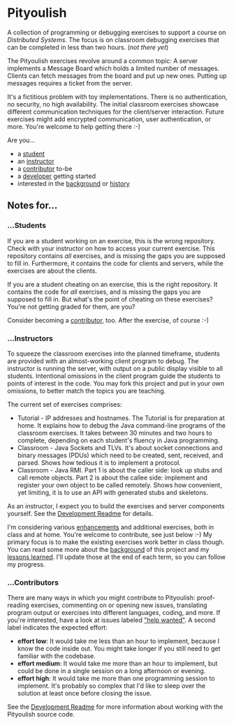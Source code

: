 # Pityoulish
A collection of programming or debugging exercises to support a course on _Distributed Systems_.
The focus is on classroom debugging exercises that can be completed in less than two hours.
(_not there yet_)

The Pityoulish exercises revolve around a common topic:
A server implements a Message Board which holds a limited number of messages.
Clients can fetch messages from the board and put up new ones.
Putting up messages requires a ticket from the server.

It's a fictitious problem with toy implementations. There is no authentication, no security, no high availability.
The initial classroom exercises showcase different communication techniques for the client/server interaction.
Future exercises might add encrypted communication, user authentication, or more.
You're welcome to help getting there :-)

Are you...
* a [student](#students)
* an [instructor](#instructors)
* a [contributor](#contributors) to-be
* a [developer](Development.md) getting started
* interested in the [background](Background.md) or [history](Background.md#history-and-lessons-learned)

## Notes for...
### ...Students
If you are a student working on an exercise, this is the wrong repository. Check with your instructor on how to access your current exercise.
This repository contains _all_ exercises, and is missing the gaps you are supposed to fill in. Furthermore, it contains the code for clients and servers, while the exercises are about the clients.

If you are a student cheating on an exercise, this is the right repository.
It contains the code for _all_ exercises, and is missing the gaps you are supposed to fill in. But what's the point of cheating on these exercises? You're not getting graded for them, are you?

Consider becoming a [contributor](#contributors), too. After the exercise, of course :-)

### ...Instructors
To squeeze the classroom exercises into the planned timeframe, students are provided with an almost-working client program to debug. The instructor is running the server, with output on a public display visible to all students.
Intentional omissions in the client program guide the students to points of interest in the code.
You may fork this project and put in your own omissions, to better match the topics you are teaching.

The current set of exercises comprises:
* Tutorial - IP addresses and hostnames.
  The Tutorial is for preparation at home. It explains how to debug the Java command-line programs of the classroom exercises.
  It takes between 30 minutes and two hours to complete, depending on each student's fluency in Java programming.
* Classroom - Java Sockets and TLVs.
  It's about socket connections and binary messages (PDUs) which need to be created, sent, received, and parsed.
  Shows how tedious it is to implement a protocol.
* Classroom - Java RMI.
  Part 1 is about the caller side: look up stubs and call remote objects.
  Part 2 is about the callee side: implement and register your own object to be called remotely.
  Shows how convenient, yet limiting, it is to use an API with generated stubs and skeletons.

As an instructor, I expect you to build the exercises and server components yourself.
See the [Development Readme](Development.md) for details.

I'm considering various [enhancements](https://github.com/rolandweber/pityoulish/issues?q=is%3Aissue+is%3Aopen+label%3Aenhancement) and additional exercises, both in class and at home.
You're welcome to contribute, see just below :-)
My primary focus is to make the existing exercises work better in class though.
You can read some more about the [background](Background.md) of this project and my [lessons learned](Background.md#history-and-lessons-learned). I'll update those at the end of each term, so you can follow my progress.


### ...Contributors
There are many ways in which you might contribute to Pityoulish: proof-reading exercises, commenting on or opening new issues, translating program output or exercises into different languages, coding, and more. 
If you're interested, have a look at issues labeled ["help wanted"](https://github.com/rolandweber/pityoulish/issues?q=is%3Aissue+is%3Aopen+label%3A%22help+wanted%22). A second label indicates the expected effort:
* **effort low**: It would take me less than an hour to implement, because I know the code inside out. You might take longer if you still need to get familiar with the codebase.
* **effort medium**: It would take me more than an hour to implement, but could be done in a single session on a long afternoon or evening.
* **effort high**: It would take me more than one programming session to implement. It's probably so complex that I'd like to sleep over the solution at least once before closing the issue.

See the [Development Readme](Development.md) for more information about working with the Pityoulish source code.

